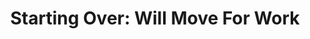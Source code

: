 ---
collection_archive: true
collection_category:
  - Award Winning
  - Exhibited Works 
  - Color
  - Reportage
  - Portraits
collection_content: >-
  This is a story about transition. About the things we lose, and the memories
  we keep.


  In 2009, my parents, Rob and Stephanie Rieser, left Springfield, Missouri, for
  suburban Phoenix, forced to find work in a new city when the economy in our
  hometown faltered.


  The photographs in this new series document their last days in the home in
  which, for 23 years, they raised three sons, hosted countless family holidays,
  planted gardens, decorated rooms, and built a life. I capture my Mom and Dad
  packing to leave Missouri, striving to personalize their new home in Arizona,
  and marking a family milestone under a new roof. Watching them fix up their
  new house reminds me that they are a team, one with remarkable energy and
  affection after 35 years of marriage. They are my relationship role models.


  I loved our Springfield house not for its bricks and gardens, doors and
  stairs, but for the home my parents made it. I saw it as a refuge, a familiar
  constant for my brothers and myself. When my parents left that home to start
  over in Arizona, I felt the final chapter in my childhood had come to an end.


  While the photos in this series are intimate, they are universal in their
  illustration of vulnerability and apprehension, optimism and love. They
  represent the fragility of housing and employment, and the strength of family
  and commitment.
collection_cover: https://d1sf55qlb7p6hz.cloudfront.net/startingover-5.jpg
collection_cover_mobile: https://d1sf55qlb7p6hz.cloudfront.net/verticalcovers-32.jpg
collection_description: >-
  This is a story about transition. About the things we lose, and the memories
  we keep. In 2009, my parents Rob and Stephanie Rieser left Springfield,
  Missouri for suburban Phoenix, forced to find work in a new city when the
  economy in our hometown faltered.
collection_filter: Personal
collection_hidden: false
collection_meta: 2009 - 2010
collection_preview:
  - https://d1sf55qlb7p6hz.cloudfront.net/startingover_covers-1.jpg
  - https://d1sf55qlb7p6hz.cloudfront.net/startingover_covers-3.jpg
  - https://d1sf55qlb7p6hz.cloudfront.net/startingover_covers-2.jpg
  - https://d1sf55qlb7p6hz.cloudfront.net/startingover_covers-4.jpg
cover_image: https://d1sf55qlb7p6hz.cloudfront.net/social-7.jpg
date:  
logo: 
navigation_theme: white
px_extra: true
slug: starting-over
theme_color: "#E0CBC6"
theme_color_all_works: F9917C"
title: 'Starting Over: Will Move For Work'
collection_awards:
  - content: |-
      **2012**  
      _Photolucida's Critical Mass_  
      Finalist: Top International Project
    template: popup-text-element
  - content: |-
      **2011**  
      _Filter Photo Festival Official Selection_
    template: popup-text-element
collection_exhibition:
  - content: |-
      **2012**  
      _Guate Photo Festival: \[DOT\]COM_  
      La Fototeca Gallery. Guatemala City (Group Show)
    template: popup-text-element
  - content: |-
      **2011**  
      _Filter Photo Jurried Exhibition_  
      Black Cloud Gallery. Chicago, IL (Group Show)
    template: popup-text-element
  - content: |-
      **2011**  
      _Art Director’s Club Young Guns 9 Exhibition_

      Art Director’s Club Gallery.   
      New York, NY. (Group Show)
    template: popup-text-element
collection_blocks:
  - _bookshop_name: collections/media-row-start
    row_alignment: between
  - _bookshop_name: collections/media-element 
    color: "#D0E5CB"
    image:  https://d1sf55qlb7p6hz.cloudfront.net/startingover-1.jpg
    margin_left: '55'
    margin_right: '0'
    margin_y: '100'
    width: '40'
  - _bookshop_name: collections/media-row
    row_alignment: between
  - _bookshop_name: collections/media-element 
    color: "#C19E88"
    image: https://d1sf55qlb7p6hz.cloudfront.net/startingover-3.jpg
    margin_y: '700'
    width: '33'
  - _bookshop_name: collections/media-element 
    color: "#FBA093"
    image:  https://d1sf55qlb7p6hz.cloudfront.net/startingover-2.jpg
    margin_left: '0'
    margin_right: '0'
    margin_y: '100'
    width: '60'
  - _bookshop_name: collections/media-row
    row_alignment: between
  - _bookshop_name: collections/media-element 
    color: "#ECD1BA"
    image:  https://d1sf55qlb7p6hz.cloudfront.net/startingover-4.jpg
    margin_left: '15'
    margin_y: '100'
    width: '40'
  - _bookshop_name: collections/media-row
    row_alignment: between
  - _bookshop_name: collections/media-element 
    color: "#B7DCB6"
    image:  https://d1sf55qlb7p6hz.cloudfront.net/startingover-5.jpg
    margin_left: '25'
    margin_right: '0'
    margin_y: '100'
    width: '70'
  - _bookshop_name: collections/media-row
    row_alignment: between
  - _bookshop_name: collections/media-element 
    color: "#F0F0C8"
    image: https://d1sf55qlb7p6hz.cloudfront.net/startingover-6.jpg
    margin_left: '5'
    margin_right: '0'
    margin_y: '100'
    width: '33'
  - _bookshop_name: collections/media-element 
    color: "#889C81"
    image:  https://d1sf55qlb7p6hz.cloudfront.net/startingover-7.jpg
    margin_left: '0'
    margin_right: '15'
    margin_y: '700'
    width: '40'
  - _bookshop_name: collections/media-row
    row_alignment: between
  - _bookshop_name: collections/media-element 
    color: "#EDCBA7"
    image:  https://d1sf55qlb7p6hz.cloudfront.net/startingover-8.jpg
    margin_left: '25'
    margin_right: '0'
    margin_y: '500'
    width: '40'
  - _bookshop_name: collections/media-element 
    color: "#E5CDBE"
    image:  https://d1sf55qlb7p6hz.cloudfront.net/startingover-9.jpg
    margin_right: '5'
    margin_y: '100'
    width: '20'
  - _bookshop_name: collections/media-row
    row_alignment: between
  - _bookshop_name: collections/media-element 
    color: "#BDD493"
    image:  https://d1sf55qlb7p6hz.cloudfront.net/startingover-10.jpg
    margin_left: '5'
    margin_right: '0'
    margin_y: '100'
    width: '40'
  - _bookshop_name: collections/media-row
    row_alignment: between
  - _bookshop_name: collections/media-element 
    color: "#E2F0EC"
    image:  https://d1sf55qlb7p6hz.cloudfront.net/startingover-11.jpg
    margin_left: '30'
    margin_y: '100'
    width: '66'
  - _bookshop_name: collections/media-row
    row_alignment: between
  - _bookshop_name: collections/media-element 
    color: "#CDD2EB"
    image:  https://d1sf55qlb7p6hz.cloudfront.net/startingover-12.jpg
    margin_left: '20'
    margin_right: '0'
    margin_y: '300'
    width: '33'
  - _bookshop_name: collections/media-element 
    color: "#C3DEE5"
    image:  https://d1sf55qlb7p6hz.cloudfront.net/startingover-13.jpg
    margin_right: '10'
    margin_y: '100'
    width: '25'
  - _bookshop_name: collections/media-row
    row_alignment: between
  - _bookshop_name: collections/media-element 
    color: "#DBD8D8"
    image: https://d1sf55qlb7p6hz.cloudfront.net/startingover-14.jpg
    margin_left: '5'
    margin_y: '300'
    width: '20'
  - _bookshop_name: collections/media-element 
    color: "#E3E3D9"
    image:  https://d1sf55qlb7p6hz.cloudfront.net/startingover-15.jpg
    margin_left: '0'
    margin_right: '35'
    margin_y: '100'
    width: '33'
  - _bookshop_name: collections/media-row
    row_alignment: between
  - _bookshop_name: collections/media-element 
    color: "#E4ECEB"
    image:  https://d1sf55qlb7p6hz.cloudfront.net/startingover-16.jpg
    margin_left: '15'
    margin_right: '0'
    margin_y: '100'
    width: '66'
  - _bookshop_name: collections/media-row
    row_alignment: between
  - _bookshop_name: collections/media-element 
    color: "#E8E1D4"
    image:  https://d1sf55qlb7p6hz.cloudfront.net/startingover-17.jpg
    margin_left: '25'
    margin_right: '0'
    margin_y: '100'
    width: '45'
  - _bookshop_name: collections/media-row
    row_alignment: between
  - _bookshop_name: collections/media-element 
    color: "#DAEDFD"
    image:  https://d1sf55qlb7p6hz.cloudfront.net/startingover-18.jpg
    margin_left: '5'
    margin_right: '0'
    margin_y: '100'
    width: '50'
  - _bookshop_name: collections/media-element 
    color: "#DCE4E8"
    image: https://d1sf55qlb7p6hz.cloudfront.net/startingover-19.jpg
    margin_left: '0'
    margin_right: '0'
    margin_y: '700'
    width: '40'
  - _bookshop_name: collections/media-row
    row_alignment: between
  - _bookshop_name: collections/media-element 
    color: "#F0EEE2"
    image:  https://d1sf55qlb7p6hz.cloudfront.net/startingover-20.jpg
    margin_left: '20'
    margin_right: '0'
    margin_y: '100'
    width: '60'
  - _bookshop_name: collections/media-row-end
collection_press:
  - content: >-
      [**_Landscape
      Stories_**](http://landscape-stories.tumblr.com/post/112393878318/ls-18-family-submission-jesse-rieser)
    template: popup-text-element
  - content: >-
      [**_OITZARISME: Romanian Online Magazine on
      Photography_**](http://www.oitzarisme.ro/2011/07/04/jesse-rieser-starting-over/)
    template: popup-text-element
  - content: _Nacione_
    template: popup-text-element
---